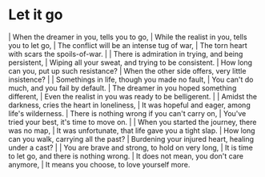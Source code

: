 Let it go
=========

| When the dreamer in you, tells you to go,
| While the realist in you, tells you to let go,
| The conflict will be an intense tug of war,
| The torn heart with scars the spoils-of-war.
| 
| There is admiration in trying, and being persistent,
| Wiping all your sweat, and trying to be consistent.
| How long can you, put up such resistance?
| When the other side offers, very little insistence?
| 
| Somethings in life, though you made no fault,
| You can\'t do much, and you fail by default.
| The dreamer in you hoped something different,
| Even the realist in you was ready to be belligerent.
| 
| Amidst the darkness, cries the heart in loneliness,
| It was hopeful and eager, among life\'s wilderness.
| There is nothing wrong if you can\'t carry on,
| You\'ve tried your best, it\'s time to move on.
| 
| When you started the journey, there was no map,
| It was unfortunate, that life gave you a tight slap.
| How long can you walk, carrying all the past?
| Burdening your injured heart, healing under a cast?
| 
| You are brave and strong, to hold on very long,
| It is time to let go, and there is nothing wrong.
| It does not mean, you don\'t care anymore,
| It means you choose, to love yourself more.
